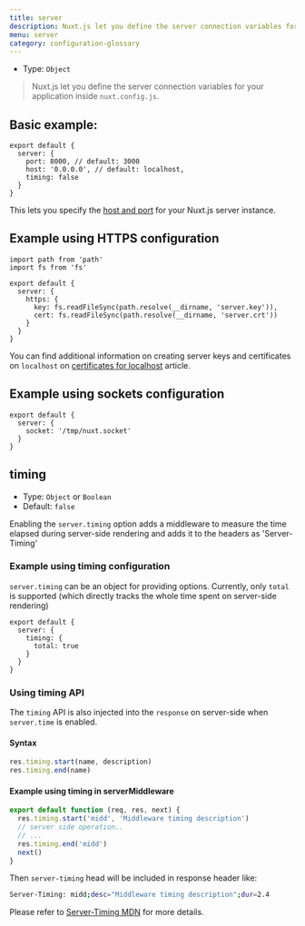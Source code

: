 ```yaml
---
title: server
description: Nuxt.js let you define the server connection variables for your application inside `nuxt.config.js`.
menu: server
category: configuration-glossary
---
```


- Type: `Object`

> Nuxt.js let you define the server connection variables for your application inside `nuxt.config.js`.

## Basic example:

```js{}[nuxt.config.js]
export default {
  server: {
    port: 8000, // default: 3000
    host: '0.0.0.0', // default: localhost,
    timing: false
  }
}
```

This lets you specify the [host and port](/docs/2.x/features/configuration#edit-host-and-port) for your Nuxt.js server instance.

## Example using HTTPS configuration

```js{}[nuxt.config.js]
import path from 'path'
import fs from 'fs'

export default {
  server: {
    https: {
      key: fs.readFileSync(path.resolve(__dirname, 'server.key')),
      cert: fs.readFileSync(path.resolve(__dirname, 'server.crt'))
    }
  }
}
```

You can find additional information on creating server keys and certificates on `localhost` on [certificates for localhost](https://letsencrypt.org/docs/certificates-for-localhost/) article.

## Example using sockets configuration

```js{}[nuxt.config.js]
export default {
  server: {
    socket: '/tmp/nuxt.socket'
  }
}
```

## timing

- Type: `Object` or `Boolean`
- Default: `false`

Enabling the `server.timing` option adds a middleware to measure the time elapsed during server-side rendering and adds it to the headers as 'Server-Timing'

### Example using timing configuration

`server.timing` can be an object for providing options. Currently, only `total` is supported (which directly tracks the whole time spent on server-side rendering)

```js{}[nuxt.config.js]
export default {
  server: {
    timing: {
      total: true
    }
  }
}
```

### Using timing API

The `timing` API is also injected into the `response` on server-side when `server.time` is enabled.

#### Syntax

```js
res.timing.start(name, description)
res.timing.end(name)
```

#### Example using timing in serverMiddleware

```js
export default function (req, res, next) {
  res.timing.start('midd', 'Middleware timing description')
  // server side operation..
  // ...
  res.timing.end('midd')
  next()
}
```

Then `server-timing` head will be included in response header like:

```bash
Server-Timing: midd;desc="Middleware timing description";dur=2.4
```

Please refer to [Server-Timing MDN](https://developer.mozilla.org/en-US/docs/Web/HTTP/Headers/Server-Timing) for more details.
